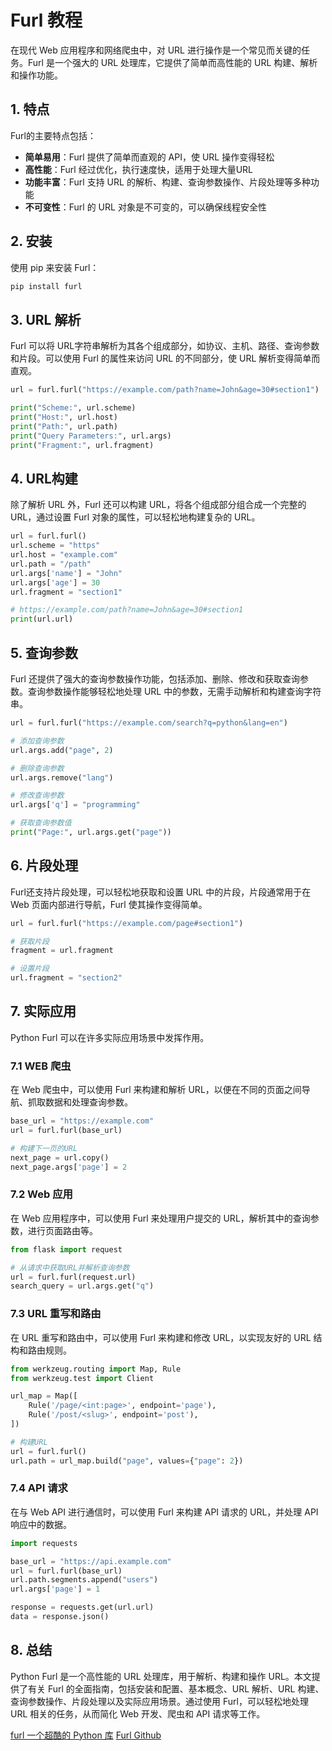 # Furl 教程

<show-structure depth="2"/>

在现代 Web 应用程序和网络爬虫中，对 URL 进行操作是一个常见而关键的任务。Furl 是一个强大的 URL 处理库，它提供了简单而高性能的 URL 构建、解析和操作功能。

## 1. 特点

Furl的主要特点包括：
- **简单易用**：Furl 提供了简单而直观的 API，使 URL 操作变得轻松
- **高性能**：Furl 经过优化，执行速度快，适用于处理大量URL
- **功能丰富**：Furl 支持 URL 的解析、构建、查询参数操作、片段处理等多种功能
- **不可变性**：Furl 的 URL 对象是不可变的，可以确保线程安全性

## 2. 安装

使用 pip 来安装 Furl：

```Bash
pip install furl
```

## 3. URL 解析

Furl 可以将 URL字符串解析为其各个组成部分，如协议、主机、路径、查询参数和片段。可以使用 Furl 的属性来访问 URL 的不同部分，使 URL 解析变得简单而直观。

```Python
url = furl.furl("https://example.com/path?name=John&age=30#section1")

print("Scheme:", url.scheme)
print("Host:", url.host)
print("Path:", url.path)
print("Query Parameters:", url.args)
print("Fragment:", url.fragment)
```

## 4. URL构建

除了解析 URL 外，Furl 还可以构建 URL，将各个组成部分组合成一个完整的 URL，通过设置 Furl 对象的属性，可以轻松地构建复杂的 URL。

```Python
url = furl.furl()
url.scheme = "https"
url.host = "example.com"
url.path = "/path"
url.args['name'] = "John"
url.args['age'] = 30
url.fragment = "section1"

# https://example.com/path?name=John&age=30#section1
print(url.url)
```


## 5. 查询参数

Furl 还提供了强大的查询参数操作功能，包括添加、删除、修改和获取查询参数。查询参数操作能够轻松地处理 URL 中的参数，无需手动解析和构建查询字符串。

```Python
url = furl.furl("https://example.com/search?q=python&lang=en")

# 添加查询参数
url.args.add("page", 2)

# 删除查询参数
url.args.remove("lang")

# 修改查询参数
url.args['q'] = "programming"

# 获取查询参数值
print("Page:", url.args.get("page"))
```

## 6. 片段处理


Furl还支持片段处理，可以轻松地获取和设置 URL 中的片段，片段通常用于在 Web 页面内部进行导航，Furl 使其操作变得简单。

```Python
url = furl.furl("https://example.com/page#section1")

# 获取片段
fragment = url.fragment

# 设置片段
url.fragment = "section2"
```

## 7. 实际应用

Python Furl 可以在许多实际应用场景中发挥作用。

### 7.1 WEB 爬虫

在 Web 爬虫中，可以使用 Furl 来构建和解析 URL，以便在不同的页面之间导航、抓取数据和处理查询参数。

```Python
base_url = "https://example.com"
url = furl.furl(base_url)

# 构建下一页的URL
next_page = url.copy()
next_page.args['page'] = 2
```


### 7.2 Web 应用

在 Web 应用程序中，可以使用 Furl 来处理用户提交的 URL，解析其中的查询参数，进行页面路由等。

```Python
from flask import request

# 从请求中获取URL并解析查询参数
url = furl.furl(request.url)
search_query = url.args.get("q")
```

### 7.3 URL 重写和路由

在 URL 重写和路由中，可以使用 Furl 来构建和修改 URL，以实现友好的 URL 结构和路由规则。

```Python
from werkzeug.routing import Map, Rule
from werkzeug.test import Client

url_map = Map([
    Rule('/page/<int:page>', endpoint='page'),
    Rule('/post/<slug>', endpoint='post'),
])

# 构建URL
url = furl.furl()
url.path = url_map.build("page", values={"page": 2})
```


### 7.4 API 请求

在与 Web API 进行通信时，可以使用 Furl 来构建 API 请求的 URL，并处理 API 响应中的数据。

```Python
import requests

base_url = "https://api.example.com"
url = furl.furl(base_url)
url.path.segments.append("users")
url.args['page'] = 1

response = requests.get(url.url)
data = response.json()
```

## 8. 总结

Python Furl 是一个高性能的 URL 处理库，用于解析、构建和操作 URL。本文提供了有关 Furl 的全面指南，包括安装和配置、基本概念、URL 解析、URL 构建、查询参数操作、片段处理以及实际应用场景。通过使用 Furl，可以轻松地处理 URL 相关的任务，从而简化 Web 开发、爬虫和 API 请求等工作。


<seealso>
<category ref="ref_docs">
    <a href="https://mp.weixin.qq.com/s/qXKjNLOcfoWxKRqNZVyqQA">furl 一个超酷的 Python 库</a>
</category>
<category ref="ref_github">
    <a href="https://github.com/gruns/furl">Furl Github</a>
</category>
<category ref="ref_issues"></category>
<category ref="ref_hf"></category>
<category ref="ref_ms"></category>
</seealso>